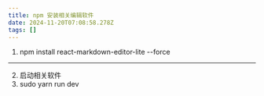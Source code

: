 ```yaml
---
title: npm 安装相关编辑软件
date: 2024-11-20T07:08:58.278Z
tags: []
---
```



1. npm install react-markdown-editor-lite --force
---

2. 启动相关软件
3. sudo yarn run dev
